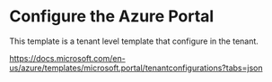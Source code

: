 # Configure the Azure Portal

This template is a tenant level template that configure  in the tenant.

https://docs.microsoft.com/en-us/azure/templates/microsoft.portal/tenantconfigurations?tabs=json